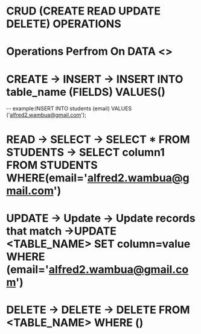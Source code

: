 # CRUD (CREATE READ UPDATE DELETE) OPERATIONS
# Operations Perfrom On DATA <>

# CREATE -> INSERT -> INSERT INTO table_name (FIELDS) VALUES()
-- example:INSERT INTO students (email) VALUES ('alfred2.wambua@gmail.com');
# READ -> SELECT -> SELECT * FROM STUDENTS -> SELECT column1 FROM STUDENTS WHERE(email='alfred2.wambua@gmail.com')

# UPDATE -> Update -> Update records that match ->UPDATE <TABLE_NAME> SET column=value WHERE (email='alfred2.wambua@gmail.com')

# DELETE -> DELETE -> DELETE FROM <TABLE_NAME> WHERE ()
